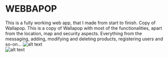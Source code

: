 # WEBBAPOP
This is a fully working web app, that I made from start to finish.
Copy of Wallapop.
This is a copy of Wallapop with most of the functionalities, apart from the location, map and security aspects. Everything from the messaging, adding, modifying and deleting products, registering users and so-on...
![alt text](https://github.com/daninfocus/WEBBAPOP/blob/master/WebbapopScreenshots/webbapop.gif?raw=true) <br>
![alt text](https://github.com/daninfocus/WEBBAPOP/blob/master/WebbapopScreenshots/responsive.gif?raw=true) <br>
